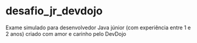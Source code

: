 # desafio_jr_devdojo
Exame simulado para desenvolvedor Java júnior (com experiência entre 1 e 2 anos)  criado com amor e carinho pelo DevDojo
